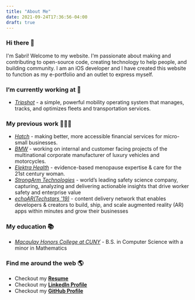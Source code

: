 ```yaml
---
title: "About Me"
date: 2021-09-24T17:36:56-04:00
draft: true
---
```


### Hi there 👋
I'm Sabri! Welcome to my website. I'm passionate about making and contributing to open-source code, creating technology to help people, and building community. I am an iOS developer and I have created this website to function as my e-portfolio and an outlet to express myself.

### I’m currently working at 🔭
- [*Tripshot*](https://tripshot.com/) - a simple, powerful mobility operating system that manages, tracks, and optimizes fleets and transportation services.
### My previous work 👨🏻‍💻
- [*Hatch*](https://www.hatchcard.com/) - making better, more accessible financial services for micro-small businesses. 
- [*BMW*](https://www.bmwgroup.com/en.html) - working on internal and customer facing projects of the multinational corporate manufacturer of luxury vehicles and motorcycles.
- [*Elektra Health*](https://www.elektrahealth.com/) - evidence-based menopause expertise & care for the 21st century woman.
- [*StrongArm Technologies*](https://www.strongarmtech.com/) - world’s leading safety science company, capturing, analyzing and delivering actionable insights that drive worker safety and enterprise value
- [*echoAR(Techstars '19)*](https://www.echoar.xyz/) - content delivery network that enables developers & creators to build, ship, and scale augmented reality (AR) apps within minutes and grow their businesses
### My education 📚
- [*Macaulay Honors College at CUNY*](https://macaulay.cuny.edu/) - B.S. in Computer Science with a minor in Mathematics 
### Find me around the web 🌎
- Checkout my [**Resume**](https://represent.io/sabrisonmez)
- Checkout my [**LinkedIn Profile**](https://www.linkedin.com/in/sabrisonmez/)
- Checkout my [**GitHub Profile**](https://github.com/sabrisonmez54)

<!--
**sabrisonmez54/sabrisonmez54** is a ✨ _special_ ✨ repository because its `README.md` (this file) appears on your GitHub profile.

Here are some ideas to get you started:

- 🔭 I’m currently working on ...
- 🌱 I’m currently learning ...
- 👯 I’m looking to collaborate on ...
- 🤔 I’m looking for help with ...
- 💬 Ask me about ...
- 📫 How to reach me: ...
- 😄 Pronouns: ...
- ⚡ Fun fact: ...
-->
